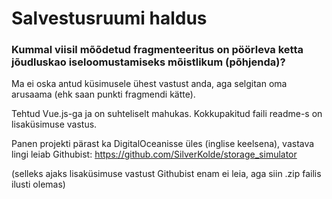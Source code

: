[comment]: <> (# Storage simulator)

[comment]: <> (## About)

[comment]: <> (A simulator for visualizing how different files are stored on the hard disk or SSD. )

[comment]: <> (Helps you understand how storage devices get fragmented.)

[comment]: <> (## Project setup)

[comment]: <> (```)

[comment]: <> (npm install)

[comment]: <> (```)

[comment]: <> (### Compiles and hot-reloads for development)

[comment]: <> (```)

[comment]: <> (npm run serve)

[comment]: <> (```)

[comment]: <> (### Compiles and minifies for production)

[comment]: <> (```)

[comment]: <> (npm run build)

[comment]: <> (```)

[comment]: <> (### Lints and fixes files)

[comment]: <> (```)

[comment]: <> (npm run lint)

[comment]: <> (```)

[comment]: <> (### Customize configuration)

[comment]: <> (See [Configuration Reference]&#40;https://cli.vuejs.org/config/&#41;.)


# Salvestusruumi haldus

### Kummal viisil mõõdetud fragmenteeritus on pöörleva ketta jõudluskao iseloomustamiseks mõistlikum (põhjenda)?

Ma ei oska antud küsimusele ühest vastust anda, aga selgitan oma arusaama (ehk saan punkti fragmendi kätte).

Tehtud Vue.js-ga ja on suhteliselt mahukas. Kokkupakitud faili readme-s on lisaküsimuse vastus.

Panen projekti pärast ka DigitalOceanisse üles (inglise keelsena), vastava lingi leiab Githubist:
https://github.com/SilverKolde/storage_simulator

(selleks ajaks lisaküsimuse vastust Githubist enam ei leia, aga siin .zip failis ilusti olemas)


